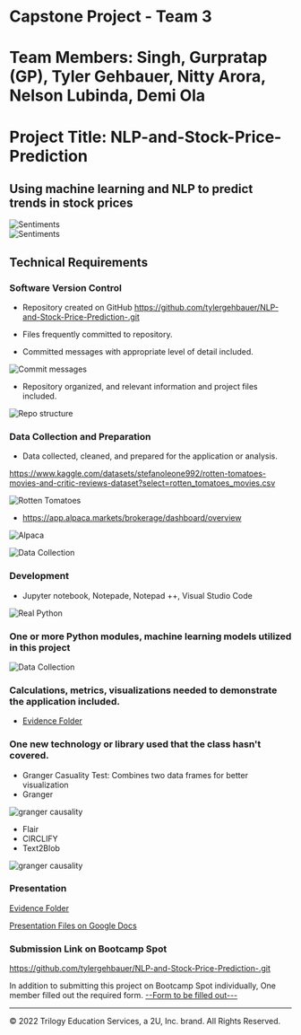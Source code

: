 # Capstone Project - Team 3
# Team Members: Singh, Gurpratap (GP), Tyler Gehbauer, Nitty Arora, Nelson Lubinda, Demi Ola

# Project Title: NLP-and-Stock-Price-Prediction

## Using machine learning and NLP to predict trends in stock prices
![Sentiments](imgs/img0.jpg)\
![Sentiments](imgs/img6-nlp.jpg)

## Technical Requirements

### Software Version Control 

* Repository created on GitHub
https://github.com/tylergehbauer/NLP-and-Stock-Price-Prediction-.git

* Files frequently committed to repository.
* Committed messages with appropriate level of detail included. 

![Commit messages](imgs/img1.jpg)

* Repository organized, and relevant information and project files included. 

![Repo structure](imgs/img2.jpg)

### Data Collection and Preparation 

* Data collected, cleaned, and prepared for the application or analysis.

 https://www.kaggle.com/datasets/stefanoleone992/rotten-tomatoes-movies-and-critic-reviews-dataset?select=rotten_tomatoes_movies.csv
 
![Rotten Tomatoes](imgs/img6.jpg) 

 * https://app.alpaca.markets/brokerage/dashboard/overview

 ![Alpaca](imgs/img5.jpg)

 ![Data Collection](imgs/img2.jpg)

### Development  

* Jupyter notebook, Notepade, Notepad ++, Visual Studio Code

![Real Python](imgs/img7-real.jpg)

### One or more Python modules, machine learning models utilized in this project

![Data Collection](imgs/img4.jpg)

### Calculations, metrics, visualizations needed to demonstrate the application included. 
* [Evidence Folder](Evidence_Folder/readme.md)

### One new technology or library used that the class hasn't covered. 
* Granger Casuality Test: Combines two data frames for better visualization
* Granger

![granger causality](imgs/img9-nlp.jpg)
* Flair
* CIRCLIFY
* Text2Blob

![granger causality](imgs/img8-gran.jpg)

### Presentation 

[Evidence Folder](Evidence_Folder/presentation.ppt)

[Presentation Files on Google Docs](https://drive.google.com/drive/folders/13l0l8TofbhjEogZGwBqDJohKHhWnSzf5?usp=sharing)

### Submission Link on Bootcamp Spot

https://github.com/tylergehbauer/NLP-and-Stock-Price-Prediction-.git

In addition to submitting this project on Bootcamp Spot individually, One member filled out the required form. [--Form to be filled out---](https://forms.gle/CBk5tyy4sSsGN8k38) 

- - -

© 2022 Trilogy Education Services, a 2U, Inc. brand. All Rights Reserved.
